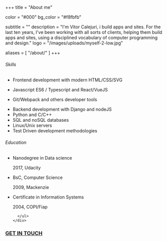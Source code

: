 +++
title = "About me"

color = "#000"
bg_color = "#f8fbfb"

subtitle = ""
description = "I'm Vitor Calejuri, i build apps and sites. For the last ten years, I've been working with all sorts of clients, helping them build apps and sites, using a disciplined vocabulary of computer programming and design."
logo = "/images/uploads/myself-2-low.jpg"

aliases = [
  "/about/"
]
+++

<div class="summary two-columns grid :horizontal :baseline :between">
  <div class="first-column skill">
    <h6 class="title">Skills</h6>
    <div class="txt">
      <ul>
        <li>Frontend development with modern HTML/CSS/SVG</li> 
        <li><p>Javascript ES6 / Typescript and React/VueJS</p></li>
        <li>Git/Webpack and others developer tools</p></li>
        <li>Backend development with Django and nodeJS</li>
        <li>Python and C/C++</li>
        <li>SQL and noSQL databases</li>
        <li>Linux/Unix servers</li>
        <li>Test Driven development methodologies </li>
      </ul>
    </div>
  </div>
  <div class="second-column education">
    <h6 class="title">Education</h6>
    <div class="txt">
      <ul class="clean">
        <li>
          <p>Nanodegree in Data science</p>
          <p class="subtitle">2017, Udacity</p>
        </li>
        <li>
          <p>BsC, Computer Science</p>
          <p class="subtitle">2009, Mackenzie</p>
        </li>
        <li>
          <p>Certificate in Information Systems</p>
          <p class="subtitle">2004, COPI/Fiap</p>
        </li>

      </ul>
    </div>
  </div>
</div>
<div class="contact">
  <a href="" class="btn picture nomargin no-underline" data-tilt data-tilt-max="5" data-tilt-speed="800" data-tilt-scale="1.025" 
  target="none" role="link-encrypted" data="ymuxfa:hufad.omvgxqdu@symux.oay">
    <h3 class="label">
      <div>GET IN TOUCH</div>
    </h3>
  </a>
</div>